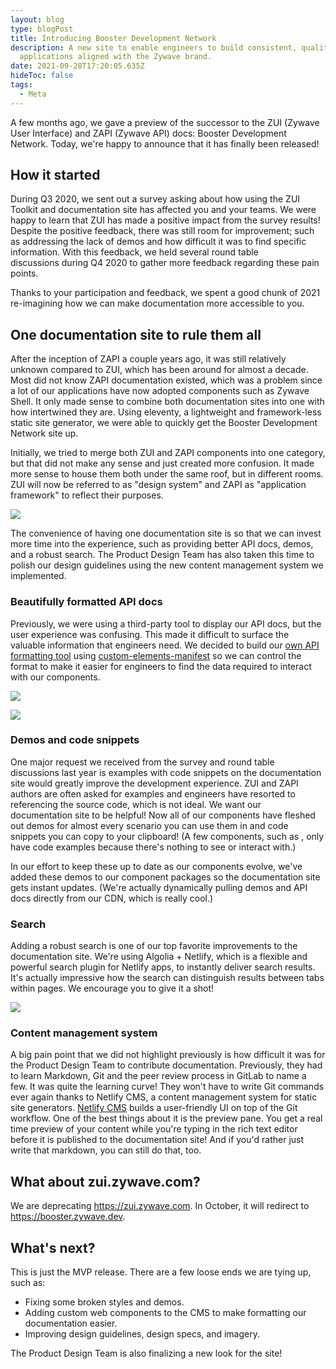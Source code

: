 ```yaml
---
layout: blog
type: blogPost
title: Introducing Booster Development Network
description: A new site to enable engineers to build consistent, quality
  applications aligned with the Zywave brand.
date: 2021-09-28T17:20:05.635Z
hideToc: false
tags:
  - Meta
---
```

A few months ago, we gave a preview of the successor to the ZUI (Zywave User Interface) and ZAPI (Zywave API) docs: Booster Development Network. Today, we're happy to announce that it has finally been released!

## How it started

During Q3 2020, we sent out a survey asking about how using the ZUI Toolkit and documentation site has affected you and your teams. We were happy to learn that ZUI has made a positive impact from the survey results! Despite the positive feedback, there was still room for improvement; such as addressing the lack of demos and how difficult it was to find specific information. With this feedback, we held several round table discussions during Q4 2020 to gather more feedback regarding these pain points.

Thanks to your participation and feedback, we spent a good chunk of 2021 re-imagining how we can make documentation more accessible to you.

## One documentation site to rule them all

After the inception of ZAPI a couple years ago, it was still relatively unknown compared to ZUI, which has been around for almost a decade. Most did not know ZAPI documentation existed, which was a problem since a lot of our applications have now adopted components such as Zywave Shell. It only made sense to combine both documentation sites into one with how intertwined they are. Using eleventy, a lightweight and framework-less static site generator, we were able to quickly get the Booster Development Network site up.

Initially, we tried to merge both ZUI and ZAPI components into one category, but that did not make any sense and just created more confusion. It made more sense to house them both under the same roof, but in different rooms. ZUI will now be referred to as "design system" and ZAPI as "application framework" to reflect their purposes.

![](/images/image2021-9-28_9-42-12.png)

<docs-spacer size="small"></docs-spacer>

The convenience of having one documentation site is so that we can invest more time into the experience, such as providing better API docs, demos, and a robust search. The Product Design Team has also taken this time to polish our design guidelines using the new content management system we implemented.

### Beautifully formatted API docs

Previously, we were using a third-party tool to display our API docs, but the user experience was confusing. This made it difficult to surface the valuable information that engineers need. We decided to build our [own API formatting tool](https://www.npmjs.com/package/@zywave/customelement-manifest-element) using [custom-elements-manifest](https://github.com/webcomponents/custom-elements-manifest) so we can control the format to make it easier for engineers to find the data required to interact with our components.

<docs-grid columns="2">

![](/images/image2021-9-28_11-40-24.png)

![](/images/image2021-9-28_11-40-31.png)

</docs-grid>

### Demos and code snippets

One major request we received from the survey and round table discussions last year is examples with code snippets on the documentation site would greatly improve the development experience. ZUI and ZAPI authors are often asked for examples and engineers have resorted to referencing the source code, which is not ideal. We want our documentation site to be helpful! Now all of our components have fleshed out demos for almost every scenario you can use them in and code snippets you can copy to your clipboard! (A few components, such as <zywave-analytics>, only have code examples because there's nothing to see or interact with.)

<!-- TODO img -->

In our effort to keep these up to date as our components evolve, we've added these demos to our component packages so the documentation site gets instant updates. (We're actually dynamically pulling demos and API docs directly from our CDN, which is really cool.)

### Search

Adding a robust search is one of our top favorite improvements to the documentation site. We're using Algolia + Netlify, which is a flexible and powerful search plugin for Netlify apps, to instantly deliver search results. It's actually impressive how the search can distinguish results between tabs within pages. We encourage you to give it a shot!



![](/images/image2021-9-28_9-44-24.png)

### Content management system

A big pain point that we did not highlight previously is how difficult it was for the Product Design Team to contribute documentation. Previously, they had to learn Markdown, Git and the peer review process in GitLab to name a few. It was quite the learning curve! They won't have to write Git commands ever again thanks to Netlify CMS, a content management system for static site generators. [Netlify CMS](https://www.netlifycms.org/) builds a user-friendly UI on top of the Git workflow. One of the best things about it is the preview pane. You get a real time preview of your content while you're typing in the rich text editor before it is published to the documentation site! And if you'd rather just write that markdown, you can still do that, too.

## What about zui.zywave.com?

We are deprecating <https://zui.zywave.com>. In October, it will redirect to <https://booster.zywave.dev>.

## What's next?

This is just the MVP release. There are a few loose ends we are tying up, such as:

* Fixing some broken styles and demos.
* Adding custom web components to the CMS to make formatting our documentation easier.
* Improving design guidelines, design specs, and imagery.

The Product Design Team is also finalizing a new look for the site!